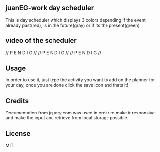 ## juanEG-work day scheduler
This is day scheduler which displays 3 colors depending if the event already past(red), is in the future(gray) or if its the present(green)
## video of the scheduler

// P E N D I G //      // P E N D I G //             // P E N D I G // 

## Usage
In order to use it, just type the activity you want to add on the planner for your day, once you are done click the save icon and thats it!

## Credits
Documentation from jquery.com was used in order to make ir responsive and make the input and retrieve from local storage possible.

## License
MIT
